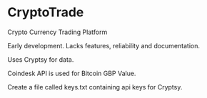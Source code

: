 # CryptoTrade
Crypto Currency Trading Platform

Early development. Lacks features, reliability and documentation.

Uses Cryptsy for data.

Coindesk API is used for Bitcoin GBP Value.

Create a file called keys.txt containing api keys for Cryptsy.